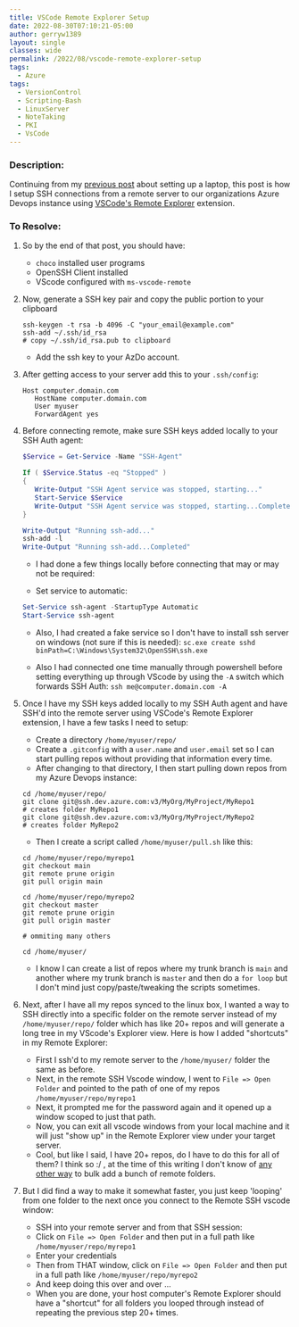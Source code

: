 ```yaml
---
title: VSCode Remote Explorer Setup
date: 2022-08-30T07:10:21-05:00
author: gerryw1389
layout: single
classes: wide
permalink: /2022/08/vscode-remote-explorer-setup
tags:
  - Azure
tags:
  - VersionControl
  - Scripting-Bash
  - LinuxServer
  - NoteTaking
  - PKI
  - VsCode
---
```

<!--more-->

### Description:

Continuing from my [previous post](https://automationadmin.com/2022/03/setup-work-laptop) about setting up a laptop, this post is how I setup SSH connections from a remote server to our organizations Azure Devops instance using [VSCode's Remote Explorer](https://code.visualstudio.com/docs/remote/ssh) extension.

### To Resolve:

1. So by the end of that post, you should have:
   - `choco` installed user programs
   - OpenSSH Client installed
   - VScode configured with `ms-vscode-remote`

1. Now, generate a SSH key pair and copy the public portion to your clipboard

   ```shell
   ssh-keygen -t rsa -b 4096 -C "your_email@example.com"
   ssh-add ~/.ssh/id_rsa
   # copy ~/.ssh/id_rsa.pub to clipboard
   ```

   - Add the ssh key to your AzDo account.

1. After getting access to your server add this to your `.ssh/config`:

   ```escape
   Host computer.domain.com
      HostName computer.domain.com
      User myuser
      ForwardAgent yes
   ```

1. Before connecting remote, make sure SSH keys added locally to your SSH Auth agent:

   ```powershell
   $Service = Get-Service -Name "SSH-Agent"

   If ( $Service.Status -eq "Stopped" )
   {
      Write-Output "SSH Agent service was stopped, starting..."
      Start-Service $Service
      Write-Output "SSH Agent service was stopped, starting...Completed"
   }

   Write-Output "Running ssh-add..."
   ssh-add -l
   Write-Output "Running ssh-add...Completed"
   ```

   - I had done a few things locally before connecting that may or may not be required:

   - Set service to automatic:

   ```powershell
   Set-Service ssh-agent -StartupType Automatic
   Start-Service ssh-agent
   ```

   - Also, I had created a fake service so I don't have to install ssh server on windows (not sure if this is needed): `sc.exe create sshd binPath=C:\Windows\System32\OpenSSH\ssh.exe`

   - Also I had connected one time manually through powershell before setting everything up through VScode by using the `-A` switch which forwards SSH Auth: `ssh me@computer.domain.com -A`

1. Once I have my SSH keys added locally to my SSH Auth agent and have SSH'd into the remote server using VSCode's Remote Explorer extension, I have a few tasks I need to setup:

   - Create a directory `/home/myuser/repo/`
   - Create a `.gitconfig` with a `user.name` and `user.email` set so I can start pulling repos without providing that information every time.
   - After changing to that directory, I then start pulling down repos from my Azure Devops instance:

   ```shell
   cd /home/myuser/repo/
   git clone git@ssh.dev.azure.com:v3/MyOrg/MyProject/MyRepo1
   # creates folder MyRepo1
   git clone git@ssh.dev.azure.com:v3/MyOrg/MyProject/MyRepo2
   # creates folder MyRepo2
   ```

   - Then I create a script called `/home/myuser/pull.sh` like this:

   ```shell
   cd /home/myuser/repo/myrepo1
   git checkout main
   git remote prune origin
   git pull origin main

   cd /home/myuser/repo/myrepo2
   git checkout master
   git remote prune origin
   git pull origin master

   # ommiting many others

   cd /home/myuser/

   ```

   - I know I can create a list of repos where my trunk branch is `main` and another where my trunk branch is `master` and then do a `for loop` but I don't mind just copy/paste/tweaking the scripts sometimes.

1. Next, after I have all my repos synced to the linux box, I wanted a way to SSH directly into a specific folder on the remote server instead of my `/home/myuser/repo/` folder which has like 20+ repos and will generate a long tree in my VScode's Explorer view. Here is how I added "shortcuts" in my Remote Explorer:
   - First I ssh'd to my remote server to the `/home/myuser/` folder the same as before.
   - Next, in the remote SSH Vscode window, I went to `File => Open Folder` and pointed to the path of one of my repos `/home/myuser/repo/myrepo1`
   - Next, it prompted me for the password again and it opened up a window scoped to just that path.
   - Now, you can exit all vscode windows from your local machine and it will just "show up" in the Remote Explorer view under your target server.
   - Cool, but like I said, I have 20+ repos, do I have to do this for all of them? I think so :/ , at the time of this writing I don't know of [any other way](https://code.visualstudio.com/docs/remote/ssh#_remember-hosts-and-advanced-settings) to bulk add a bunch of remote folders.

1. But I did find a way to make it somewhat faster, you just keep 'looping' from one folder to the next once you connect to the Remote SSH vscode window:
   - SSH into your remote server and from that SSH session:
   - Click on `File => Open Folder` and then put in a full path like `/home/myuser/repo/myrepo1`
   - Enter your credentials
   - Then from THAT window, click on `File => Open Folder` and then put in a full path like `/home/myuser/repo/myrepo2`
   - And keep doing this over and over ...
   - When you are done, your host computer's Remote Explorer should have a "shortcut" for all folders you looped through instead of repeating the previous step 20+ times.

